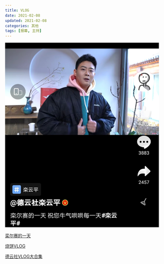 ```yaml
---
title: VLOG
date: 2021-02-08
updated: 2021-02-08
categories: 其他
tags: [报幕, 主持]
---
```


![](https://raw.githubusercontent.com/rhenginium/image/main/Screenshot_20210325_120311.jpg)

[栾尔赛的一天](https://m.weibo.cn/1835110811/4602396322043892)

[烧饼VLOG](https://m.weibo.cn/detail/4316342762632911)

[德云社VLOG大合集](https://www.bilibili.com/video/BV1Kx411175g?p=1)